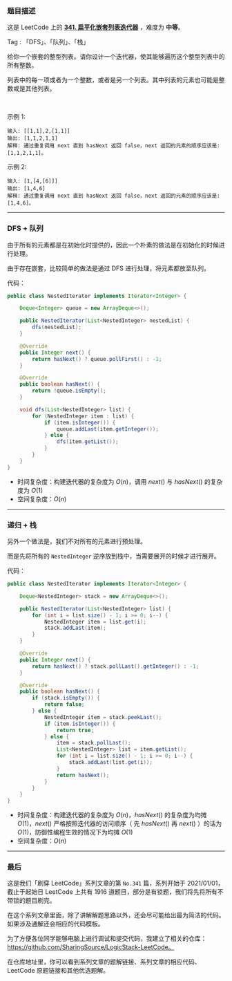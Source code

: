 ### 题目描述

这是 LeetCode 上的 **[341. 扁平化嵌套列表迭代器](https://leetcode-cn.com/problems/flatten-nested-list-iterator/solution/yi-ti-shuang-jie-dfsdui-lie-di-gui-zhan-kvwhy/)** ，难度为 **中等**。

Tag : 「DFS」、「队列」、「栈」




给你一个嵌套的整型列表。请你设计一个迭代器，使其能够遍历这个整型列表中的所有整数。

列表中的每一项或者为一个整数，或者是另一个列表。其中列表的元素也可能是整数或是其他列表。

 

示例 1:
```
输入: [[1,1],2,[1,1]]
输出: [1,1,2,1,1]
解释: 通过重复调用 next 直到 hasNext 返回 false，next 返回的元素的顺序应该是: [1,1,2,1,1]。
```
示例 2:
```
输入: [1,[4,[6]]]
输出: [1,4,6]
解释: 通过重复调用 next 直到 hasNext 返回 false，next 返回的元素的顺序应该是: [1,4,6]。
```

---

### DFS + 队列

由于所有的元素都是在初始化时提供的，因此一个朴素的做法是在初始化的时候进行处理。

由于存在嵌套，比较简单的做法是通过 DFS 进行处理，将元素都放至队列。


代码：
```java []
public class NestedIterator implements Iterator<Integer> {

    Deque<Integer> queue = new ArrayDeque<>();

    public NestedIterator(List<NestedInteger> nestedList) {
        dfs(nestedList);
    }

    @Override
    public Integer next() {
        return hasNext() ? queue.pollFirst() : -1;
    }

    @Override
    public boolean hasNext() {
        return !queue.isEmpty();
    }

    void dfs(List<NestedInteger> list) {
        for (NestedInteger item : list) {
            if (item.isInteger()) {
                queue.addLast(item.getInteger());
            } else {
                dfs(item.getList());
            }
        }
    }
}
```
* 时间复杂度：构建迭代器的复杂度为 $O(n)$，调用 $next()$ 与 $hasNext()$ 的复杂度为 $O(1)$
* 空间复杂度：$O(n)$

***

### 递归 + 栈

另外一个做法是，我们不对所有的元素进行预处理。

而是先将所有的 `NestedInteger` 逆序放到栈中，当需要展开的时候才进行展开。

代码：
```java
public class NestedIterator implements Iterator<Integer> {

    Deque<NestedInteger> stack = new ArrayDeque<>();

    public NestedIterator(List<NestedInteger> list) {
        for (int i = list.size() - 1; i >= 0; i--) {
            NestedInteger item = list.get(i);
            stack.addLast(item);
        }
    }

    @Override
    public Integer next() {
        return hasNext() ? stack.pollLast().getInteger() : -1;
    }

    @Override
    public boolean hasNext() {
        if (stack.isEmpty()) {
            return false;
        } else {
            NestedInteger item = stack.peekLast();
            if (item.isInteger()) {
                return true;
            } else {
                item = stack.pollLast();
                List<NestedInteger> list = item.getList();
                for (int i = list.size() - 1; i >= 0; i--) {
                    stack.addLast(list.get(i));
                }
                return hasNext();
            }
        }
    }
}
```
* 时间复杂度：构建迭代器的复杂度为 $O(n)$，$hasNext()$ 的复杂度为均摊 $O(1)$，$next()$ 严格按照迭代器的访问顺序（ 先 $hasNext()$ 再 $next()$ ）的话为 $O(1)$，防御性编程生效的情况下为均摊 $O(1)$
* 空间复杂度：$O(n)$

---

### 最后

这是我们「刷穿 LeetCode」系列文章的第 `No.341` 篇，系列开始于 2021/01/01，截止于起始日 LeetCode 上共有 1916 道题目，部分是有锁题，我们将先将所有不带锁的题目刷完。

在这个系列文章里面，除了讲解解题思路以外，还会尽可能给出最为简洁的代码。如果涉及通解还会相应的代码模板。

为了方便各位同学能够电脑上进行调试和提交代码，我建立了相关的仓库：https://github.com/SharingSource/LogicStack-LeetCode。

在仓库地址里，你可以看到系列文章的题解链接、系列文章的相应代码、LeetCode 原题链接和其他优选题解。

